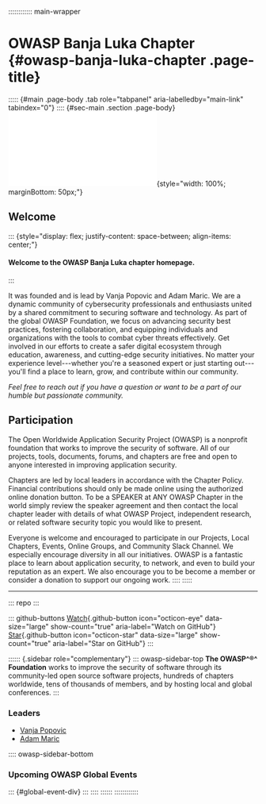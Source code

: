 :::::::::::: main-wrapper
# OWASP Banja Luka Chapter {#owasp-banja-luka-chapter .page-title}

::::: {#main .page-body .tab role="tabpanel" aria-labelledby="main-link" tabindex="0"}
:::: {#sec-main .section .page-body}
![OWASP Banja
Luka](../assets/images/owasp-banja-luka.html){style="width: 100%;  marginBottom: 50px;"}

## Welcome

::: {style="display: flex; justify-content: space-between; align-items: center;"}
#### Welcome to the OWASP Banja Luka chapter homepage.
:::

It was founded and is lead by Vanja Popovic and Adam Maric. We are a
dynamic community of cybersecurity professionals and enthusiasts united
by a shared commitment to securing software and technology. As part of
the global OWASP Foundation, we focus on advancing security best
practices, fostering collaboration, and equipping individuals and
organizations with the tools to combat cyber threats effectively. Get
involved in our efforts to create a safer digital ecosystem through
education, awareness, and cutting-edge security initiatives. No matter
your experience level---whether you\'re a seasoned expert or just
starting out---you\'ll find a place to learn, grow, and contribute
within our community.

*Feel free to reach out if you have a question or want to be a part of
our humble but passionate community.*

## Participation

The Open Worldwide Application Security Project (OWASP) is a nonprofit
foundation that works to improve the security of software. All of our
projects, tools, documents, forums, and chapters are free and open to
anyone interested in improving application security.

Chapters are led by local leaders in accordance with the Chapter Policy.
Financial contributions should only be made online using the authorized
online donation button. To be a SPEAKER at ANY OWASP Chapter in the
world simply review the speaker agreement and then contact the local
chapter leader with details of what OWASP Project, independent research,
or related software security topic you would like to present.

Everyone is welcome and encouraged to participate in our Projects, Local
Chapters, Events, Online Groups, and Community Slack Channel. We
especially encourage diversity in all our initiatives. OWASP is a
fantastic place to learn about application security, to network, and
even to build your reputation as an expert. We also encourage you to be
become a member or consider a donation to support our ongoing work.
::::
:::::

------------------------------------------------------------------------

::: repo
:::

::: github-buttons
[Watch](https://github.com/owasp/www-chapter-banja-luka/subscription){.github-button
icon="octicon-eye" data-size="large" show-count="true"
aria-label="Watch on GitHub"}
[Star](https://github.com/owasp/www-chapter-banja-luka){.github-button
icon="octicon-star" data-size="large" show-count="true"
aria-label="Star on GitHub"}
:::

:::::: {.sidebar role="complementary"}
::: owasp-sidebar-top
**The OWASP^®^ Foundation** works to improve the security of software
through its community-led open source software projects, hundreds of
chapters worldwide, tens of thousands of members, and by hosting local
and global conferences.
:::

### Leaders

- [Vanja
  Popovic](../cdn-cgi/l/email-protection.html#d7a1b6b9bdb6f9a7b8a7b8a1beb497b8a0b6a4a7f9b8a5b0)
- [Adam
  Maric](../cdn-cgi/l/email-protection.html#dbbabfbab6f5b6baa9b2b89bb4acbaa8abf5b4a9bc)

:::: owasp-sidebar-bottom
### Upcoming OWASP Global Events

::: {#global-event-div}
:::
::::
::::::
::::::::::::
